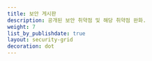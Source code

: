 ```yaml
---
title: 보안 게시판
description: 공개된 보안 취약점 및 해당 취약점 완화.
weight: 7
list_by_publishdate: true
layout: security-grid
decoration: dot
---
```

